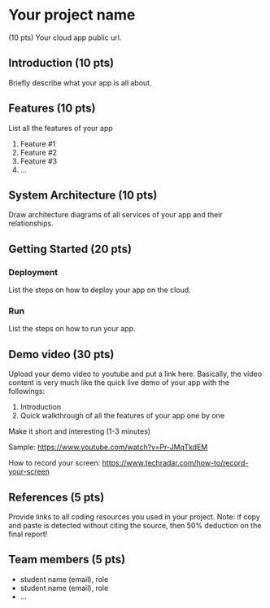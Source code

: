 # Your project name

(10 pts) Your cloud app public url.

## Introduction (10 pts)

Briefly describe what your app is all about.

## Features (10 pts)
List all the features of your app
1. Feature #1
2. Feature #2
3. Feature #3 
4. ...

## System Architecture (10 pts)
Draw architecture diagrams of all services of your app and their relationships.

## Getting Started (20 pts)
### Deployment
List the steps on how to deploy your app on the cloud.
### Run
List the steps on how to run your app.

## Demo video (30 pts)

Upload your demo video to youtube and put a link here. Basically, the video content is very much like the quick live demo of your app with the followings:
1. Introduction
3. Quick walkthrough of all the features of your app one by one

Make it short and interesting (1-3 minutes)

Sample: https://www.youtube.com/watch?v=Pr-JMqTkdEM

How to record your screen: https://www.techradar.com/how-to/record-your-screen

## References (5 pts)

Provide links to all coding resources you used in your project. Note: if copy and paste is detected without citing the source, then 50% deduction on the final report!

## Team members (5 pts)

* student name (email), role
* student name (email), role
* ...

